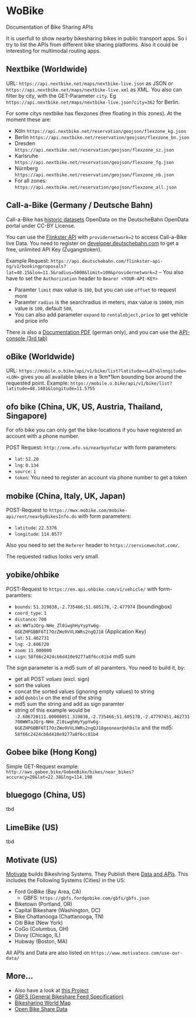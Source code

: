 # WoBike
Documentation of Bike Sharing APIs

It is userfull to show nearby bikesharing bikes in public transport apps. So i try to list the APIs from different bike sharing platforms. Also it could be interesting for multimodal routing apps.

## Nextbike (Worldwide)

URL: `https://api.nextbike.net/maps/nextbike-live.json` as JSON or `https://api.nextbike.net/maps/nextbike-live.xml` as XML. You also can filter by city, with the GET-Parameter `city`. Eg `https://api.nextbike.net/maps/nextbike-live.json?city=362` for Berlin.

For some citys nextbike has flexzones (free floating in this zones). At the moment these are:
 
 * Köln `https://api.nextbike.net/reservation/geojson/flexzone_kg.json`
 * Berlin `https://api.nextbike.net/reservation/geojson/flexzone_bn.json`
 * Dresden `https://api.nextbike.net/reservation/geojson/flexzone_sz.json`
 * Karlsruhe `https://api.nextbike.net/reservation/geojson/flexzone_fg.json`
 * Nürnberg `https://api.nextbike.net/reservation/geojson/flexzone_nb.json`
 * For all zones: `https://api.nextbike.net/reservation/geojson/flexzone_all.json`

## Call-a-Bike (Germany / Deutsche Bahn)

Call-a-Bike has [historic datasets](http://data.deutschebahn.com/dataset/data-call-a-bike) OpenData on the DeutscheBahn OpenData portal under CC-BY License.

You can use the [Flinkster API](http://data.deutschebahn.com/dataset/flinkster-api) with `providernetwork=2` to access Call-a-Bike live Data. You need to register on [developer.deutschebahn.com](https://developer.deutschebahn.com/store/site/pages/sign-up.jag) to get a free, unlimited API Key (Zugangstoken).

Example Request: `https://api.deutschebahn.com/flinkster-api-ng/v1/bookingproposals?lat=48.15&lon=11.5&radius=5000&limit=100&providernetwork=2` – You also have to set the `Authorization` header to `Bearer <YOUR-API-KEY>`

 * Paramter `limit` max value is `100`, but you can use `offset` to request more
 * Paramter `radius` is the searchradius in meters, max value is `10000`, min value is `100`, default `500`,
 * You can also add parameter `expand` to `rentalobject,price` to get vehicle and price info

There is also a [Documentation PDF](https://developer.deutschebahn.com/store/site/themes/responsive/templates/api/documentation/download.jag?tenant=carbon.super&resourceUrl=/registry/resource/_system/governance/apimgt/applicationdata/provider/DBOpenData/Flinkster_API_NG/v1/documentation/files/Schnittstellenspezifikation_FlinksterApiNG.pdf) (german only), and you can use the [API-console (3rd tab)](https://developer.deutschebahn.com/store/apis/info?name=Flinkster_API_NG&version=v1&provider=DBOpenData)

## oBike (Worldwide)

URL: `https://mobile.o.bike/api/v1/bike/list?latitude=<LAT>&longitude=<LON>` gives you all available bikes in a 1km*1km bounding box around the requested point. Example: `https://mobile.o.bike/api/v1/bike/list?latitude=48.1481&longitude=11.5755`

## ofo bike (China, UK, US, Austria, Thailand, Singapore)

For ofo bike you can only get the bike-locations if you have registered an account with a phone number. 

POST Request: `http://one.ofo.so/nearbyofoCar` with form parameters:

 * `lat`: `52.20`
 * `lng`: `0.134`
 * `source`: `1`
 * `token`: You need to register an account via phone number to get a token

## mobike (China, Italy, UK, Japan)

POST-Request to `https://mwx.mobike.com/mobike-api/rent/nearbyBikesInfo.do` with form parameters:

 * `latitude`: `22.5376`
 * `longitude`: `114.0577`

 Also you need to set the `Referer` header to `https://servicewechat.com/`.

 The requested radius looks very small.

## yobike/ohbike

POST-Request to `https://en.api.ohbike.com/v1/vehicle/` with form-paramters:
 
 * `bounds`: `51.319838,-2.735466;51.605178,-2.477974` (boundingbox)
 * `coord_type`: `1`
 * `distance`: `700`
 * `ak`: `WWTaJQrg-NHe_Zl0iwghHyYypYw6g-6GEZHPGBBF6TI7OzZWo9VVLXWRs2ngQJ18` (Application Key)
 * `lat`: `51.462731`
 * `lng`: `-2.606720`
 * `zoom`: `11.000000`
 * `sign`: `58f66c2424cb6d410e9277a8f6cc81b4` md5 sum

The sign parameter is a md5 sum of all paramters. You need to build it, by:
 * get all POST *values* (excl. sign)
 * sort the values
 * concat the sorted values (ignoring empty values) to string
 * add `@ohbile` on the end of the string
 * md5 sum the string and add as sign paramter
 * string of this example would be `-2.606720111.00000051.319838,-2.735466;51.605178,-2.47797451.462731700WWTaJQrg-NHe_Zl0iwghHyYypYw6g-6GEZHPGBBF6TI7OzZWo9VVLXWRs2ngQJ18geonear@ohbile` and the md5: `58f66c2424cb6d410e9277a8f6cc81b4`

## Gobee bike (Hong Kong)

Simple GET-Request example: `http://aws.gobee.bike/GobeeBike/bikes/near_bikes?accuracy=20&lat=22.38&lng=114.198`

## bluegogo (China, US)

tbd

## LimeBike (US)

tbd

## Motivate (US)

[Motivate](https://www.motivateco.com/) builds Bikeshring Systems. They Publish there [Data and APIs](https://www.motivateco.com/use-our-data/). This includes the Following Systems (Cities) in the US:

 * Ford GoBike (Bay Area, CA)
 	* GBFS: `https://gbfs.fordgobike.com/gbfs/gbfs.json`
 * Biketown (Portland, OR)
 * Capital Bikeshare (Washington, DC)
 * Bike Chattanooga (Chattanooga, TN)
 * Citi Bike (New York)
 * CoGo (Columbus, OH)
 * Divvy (Chicago, IL)
 * Hubway (Boston, MA)

All APIs and Data are also listed on `https://www.motivateco.com/use-our-data/`

## More...

 * Also have a look at [this Project](https://github.com/eskerda/pybikes/tree/master/pybikes)
 * [GBFS (General Bikeshare Feed Specification)](https://github.com/NABSA/gbfs)
 * [Bikesharing World Map](https://www.google.com/maps/d/u/0/viewer?mid=1UxYw9YrwT_R3SGsktJU3D-2GpMU&ll=50.01042750703113%2C35.03132237929685&z=2)
 * [Open Bike Share Data](https://bikeshare-research.org/)
